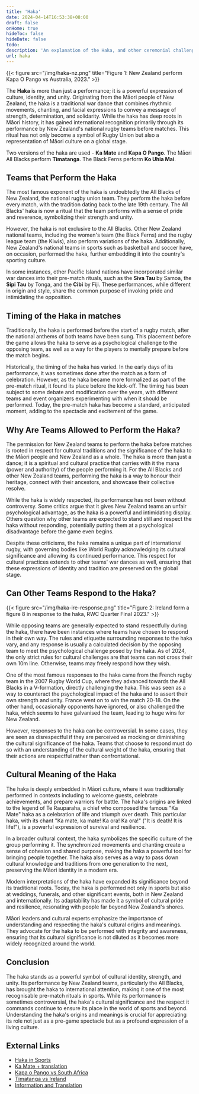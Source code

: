 ```yaml
---
title: 'Haka'
date: 2024-04-14T16:53:38+08:00
draft: false
onHome: true
hideToc: false
hideDate: false
todo: 
description: 'An explanation of the Haka, and other ceremonial challenges'
url: haka
---
```


{{< figure src="/img/haka-nz.png" title="Figure 1: New Zealand perform Kapa O Pango vs Australia, 2023." >}}

The **Haka** is more than just a performance; it is a powerful expression of culture, identity, and unity. Originating from the Māori people of New Zealand, the haka is a traditional war dance that combines rhythmic movements, chanting, and facial expressions to convey a message of strength, determination, and solidarity. While the haka has deep roots in Māori history, it has gained international recognition primarily through its performance by New Zealand's national rugby teams before matches. This ritual has not only become a symbol of Rugby Union but also a representation of Māori culture on a global stage.

Two versions of the haka are used - **Ka Mate** and **Kapa O Pango**. The Māori All Blacks perform **Timatanga**. The Black Ferns perform **Ko Uhia Mai**.

## Teams that Perform the Haka

The most famous exponent of the haka is undoubtedly the All Blacks of New Zealand, the national rugby union team. They perform the haka before every match, with the tradition dating back to the late 19th century. The All Blacks' haka is now a ritual that the team performs with a sense of pride and reverence, symbolizing their strength and unity.

However, the haka is not exclusive to the All Blacks. Other New Zealand national teams, including the women's team (the Black Ferns) and the rugby league team (the Kiwis), also perform variations of the haka. Additionally, New Zealand's national teams in sports such as basketball and soccer have, on occasion, performed the haka, further embedding it into the country's sporting culture.

In some instances, other Pacific Island nations have incorporated similar war dances into their pre-match rituals, such as the **Siva Tau** by Samoa, the **Sipi Tau** by Tonga, and the **Cibi** by Fiji. These performances, while different in origin and style, share the common purpose of invoking pride and intimidating the opposition.

## Timing of the Haka in matches

Traditionally, the haka is performed before the start of a rugby match, after the national anthems of both teams have been sung. This placement before the game allows the haka to serve as a psychological challenge to the opposing team, as well as a way for the players to mentally prepare before the match begins.

Historically, the timing of the haka has varied. In the early days of its performance, it was sometimes done after the match as a form of celebration. However, as the haka became more formalized as part of the pre-match ritual, it found its place before the kick-off. The timing has been subject to some debate and modification over the years, with different teams and event organizers experimenting with when it should be performed. Today, the pre-match haka has become a standard, anticipated moment, adding to the spectacle and excitement of the game.

## Why Are Teams Allowed to Perform the Haka?

The permission for New Zealand teams to perform the haka before matches is rooted in respect for cultural traditions and the significance of the haka to the Māori people and New Zealand as a whole. The haka is more than just a dance; it is a spiritual and cultural practice that carries with it the mana (power and authority) of the people performing it. For the All Blacks and other New Zealand teams, performing the haka is a way to honour their heritage, connect with their ancestors, and showcase their collective resolve.

While the haka is widely respected, its performance has not been without controversy. Some critics argue that it gives New Zealand teams an unfair psychological advantage, as the haka is a powerful and intimidating display. Others question why other teams are expected to stand still and respect the haka without responding, potentially putting them at a psychological disadvantage before the game even begins.

Despite these criticisms, the haka remains a unique part of international rugby, with governing bodies like World Rugby acknowledging its cultural significance and allowing its continued performance. This respect for cultural practices extends to other teams' war dances as well, ensuring that these expressions of identity and tradition are preserved on the global stage.

## Can Other Teams Respond to the Haka?

{{< figure src="/img/haka-ire-response.png" title="Figure 2: Ireland form a figure 8 in response to the haka, RWC Quarter Final 2023." >}}

While opposing teams are generally expected to stand respectfully during the haka, there have been instances where teams have chosen to respond in their own way. The rules and etiquette surrounding responses to the haka vary, and any response is usually a calculated decision by the opposing team to meet the psychological challenge posed by the haka. As of 2024, the only strict rules for cultural challenges are that teams can not cross their own 10m line. Otherwise, teams may freely respond how they wish.

One of the most famous responses to the haka came from the French rugby team in the 2007 Rugby World Cup, where they advanced towards the All Blacks in a V-formation, directly challenging the haka. This was seen as a way to counteract the psychological impact of the haka and to assert their own strength and unity. France went on to win the match 20-18. On the other hand, occasionally opponents have ignored, or also challenged the haka, which seems to have galvanised the team, leading to huge wins for New Zealand. <!-- examples -->

However, responses to the haka can be controversial. In some cases, they are seen as disrespectful if they are perceived as mocking or diminishing the cultural significance of the haka. Teams that choose to respond must do so with an understanding of the cultural weight of the haka, ensuring that their actions are respectful rather than confrontational. 

## Cultural Meaning of the Haka

The haka is deeply embedded in Māori culture, where it was traditionally performed in contexts including to welcome guests, celebrate achievements, and prepare warriors for battle. The haka's origins are linked to the legend of Te Rauparaha, a chief who composed the famous "Ka Mate" haka as a celebration of life and triumph over death. This particular haka, with its chant "Ka mate, ka mate! Ka ora! Ka ora!" ("It is death! It is life!"), is a powerful expression of survival and resilience.

In a broader cultural context, the haka symbolizes the specific culture of the group performing it. The synchronized movements and chanting create a sense of cohesion and shared purpose, making the haka a powerful tool for bringing people together. The haka also serves as a way to pass down cultural knowledge and traditions from one generation to the next, preserving the Māori identity in a modern era.

Modern interpretations of the haka have expanded its significance beyond its traditional roots. Today, the haka is performed not only in sports but also at weddings, funerals, and other significant events, both in New Zealand and internationally. Its adaptability has made it a symbol of cultural pride and resilience, resonating with people far beyond New Zealand's shores.

Māori leaders and cultural experts emphasize the importance of understanding and respecting the haka's cultural origins and meanings. They advocate for the haka to be performed with integrity and awareness, ensuring that its cultural significance is not diluted as it becomes more widely recognized around the world.

## Conclusion

The haka stands as a powerful symbol of cultural identity, strength, and unity. Its performance by New Zealand teams, particularly the All Blacks, has brought the haka to international attention, making it one of the most recognisable pre-match rituals in sports. While its performance is sometimes controversial, the haka's cultural significance and the respect it commands continue to ensure its place in the world of sports and beyond. Understanding the haka's origins and meanings is crucial for appreciating its role not just as a pre-game spectacle but as a profound expression of a living culture.

## External Links
- [Haka in Sports](https://en.wikipedia.org/wiki/Haka_in_sports)
- [Ka Mate + translation](https://www.youtube.com/watch?v=LSdNQ-sbLdY)
- [Kapa o Pango vs South Africa](https://www.youtube.com/watch?v=mKNZtyY3xD0)
- [Timatanga vs Ireland](https://www.youtube.com/watch?v=GrcpBTbg1V4)
- [Information and Translation](https://www.experienceallblacks.com/insider-information/haka/haka-words-and-translation/)